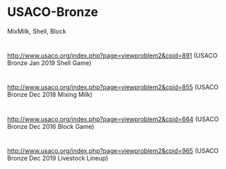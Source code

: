 # USACO-Bronze
 MixMilk, Shell, Block
#
 http://www.usaco.org/index.php?page=viewproblem2&cpid=891 (USACO Bronze Jan 2019 Shell Game)
#
 http://www.usaco.org/index.php?page=viewproblem2&cpid=855 (USACO Bronze Dec 2018 Mixing Milk)
#
 http://www.usaco.org/index.php?page=viewproblem2&cpid=664 (USACO Bronze Dec 2016 Block Game)
#
 http://www.usaco.org/index.php?page=viewproblem2&cpid=965 (USACO Bronze Dec 2019 Livestock Lineup)
